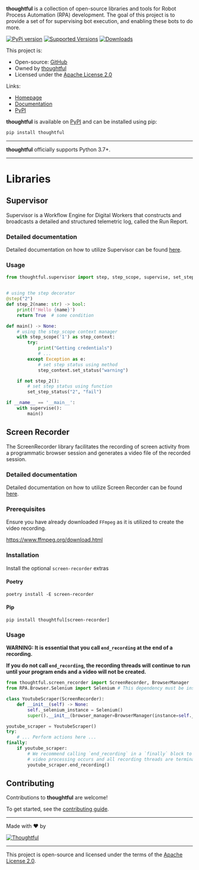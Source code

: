 **thoughtful** is a collection of open-source libraries and tools for Robot Process
Automation (RPA) development. The goal of this project is to provide a set of
for supervising bot execution, and enabling these bots to do more.

[![PyPi version](https://badgen.net/pypi/v/thoughtful/)](https://pypi.org/project/thoughtful/)
[![Supported Versions](https://img.shields.io/pypi/pyversions/thoughtful.svg)](https://pypi.org/project/thoughtful)
[![Downloads](https://pepy.tech/badge/thoughtful/month)](https://pepy.tech/project/thoughtful)

[//]: # ([![GitHub release]&#40;https://img.shields.io/github/release/Thoughtful-Automation/supervisor.svg&#41;]&#40;https://GitHub.com/Naereen/StrapDown.js/releases/&#41;)


This project is:
* Open-source: [GitHub][url:gh]
* Owned by [thoughtful][url:ta]
* Licensed under the [Apache License 2.0][url:al]

Links:
* [Homepage][url:gh]
* [Documentation][url:docs]
* [PyPI][url:pypi]

**thoughtful** is available on [PyPI][url:pypi] and can be installed using pip:

```sh
pip install thoughtful
```

---

**thoughtful** officially supports Python 3.7+.

---

# Libraries

## Supervisor

Supervisor is a Workflow Engine for Digital Workers that constructs
and broadcasts a detailed and structured telemetric log, called the Run Report.

### Detailed documentation
Detailed documentation on how to utilize Supervisor can be found [here][url:supervisor_docs].

### Usage
```python
from thoughtful.supervisor import step, step_scope, supervise, set_step_status


# using the step decorator
@step("2")
def step_2(name: str) -> bool:
    print(f'Hello {name}')
    return True  # some condition

def main() -> None:
    # using the step_scope context manager
    with step_scope('1') as step_context:
        try:
            print("Getting credentials")
            # ...
        except Exception as e:
            # set step status using method
            step_context.set_status("warning")

    if not step_2():
        # set step status using function
        set_step_status("2", "fail")

if __name__ == '__main__':
    with supervise():
        main()
```

## Screen Recorder
The ScreenRecorder library facilitates the recording of screen activity from a
programmatic browser session and generates a video file of the recorded session.

### Detailed documentation
Detailed documentation on how to utilize Screen Recorder can be found [here][url:screen_recorder_docs].

### Prerequisites
Ensure you have already downloaded `FFmpeg` as it is utilized to create the video recording.

https://www.ffmpeg.org/download.html

### Installation
Install the optional `screen-recorder` extras

#### Poetry
```shell
poetry install -E screen-recorder
```

#### Pip
```shell
pip install thoughtful[screen-recorder]
```

### Usage

**WARNING: It is essential that you call `end_recording` at the end of a recording.**

**If you do not call `end_recording`, the recording threads will continue to run until your program ends and a
video will not be created.**

```python
from thoughtful.screen_recorder import ScreenRecorder, BrowserManager
from RPA.Browser.Selenium import Selenium # This dependency must be installed separately

class YoutubeScraper(ScreenRecorder):
    def __init__(self) -> None:
        self._selenium_instance = Selenium()
        super().__init__(browser_manager=BrowserManager(instance=self._selenium_instance))

youtube_scraper = YoutubeScraper()
try:
    # ... Perform actions here ...
finally:
    if youtube_scraper:
        # We recommend calling `end_recording` in a `finally` block to ensure that
        # video processing occurs and all recording threads are terminated even if the Process fails
        youtube_scraper.end_recording()
```

## Contributing

Contributions to **thoughtful** are welcome!

To get started, see the [contributing guide](CONTRIBUTING.md).

---

  Made with ❤️ by

  [![Thoughtful](https://user-images.githubusercontent.com/1096881/141985289-317c2e72-3c2d-4e6b-800a-0def1a05f599.png)][url:ta]

---

This project is open-source and licensed under the terms of the [Apache License 2.0][url:al].


<!--  Link References -->

[url:ta]: https://www.thoughtful.ai/
[url:gh]: https://github.com/Thoughtful-Automation/supervisor
[url:pypi]: https://pypi.org/project/thoughtful/
[git:issues]: https://github.com/Thoughtful-Automation/supervisor/issues
[url:docs]: https://www.notion.so/thoughtfulautomation/Thoughtful-Library-c0333f67989d4044aa0a595eaf8fd07b
[url:al]: http://www.apache.org/licenses/LICENSE-2.0
[url:supervisor_docs]: https://www.notion.so/thoughtfulautomation/How-to-develop-with-Supervisor-4247b8d2a5a747b6bff1d232ad395e9c
[url:screen_recorder_docs]: https://www.notion.so/thoughtfulautomation/ScreenRecorder-67380d38b18345f9bac039ff0ef38b0a
